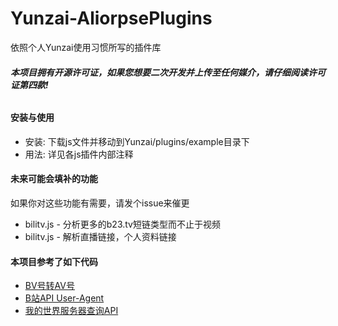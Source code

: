 # Yunzai-AliorpsePlugins

依照个人Yunzai使用习惯所写的插件库
###### ***本项目拥有开源许可证，如果您想要二次开发并上传至任何媒介，请仔细阅读许可证第四款!***

#### 安装与使用

- 安装: 下载js文件并移动到Yunzai/plugins/example目录下
- 用法: 详见各js插件内部注释

#### 未来可能会填补的功能
如果你对这些功能有需要，请发个issue来催更
- bilitv.js - 分析更多的b23.tv短链类型而不止于视频
- bilitv.js - 解析直播链接，个人资料链接

#### 本项目参考了如下代码
- [BV号转AV号](https://www.zhihu.com/question/381784377/answer/1099438784)
- [B站API User-Agent](https://gitee.com/SmallK111407/earth-k-plugin)
- [我的世界服务器查询API](https://github.com/CikeyQi/mc-plugin)


